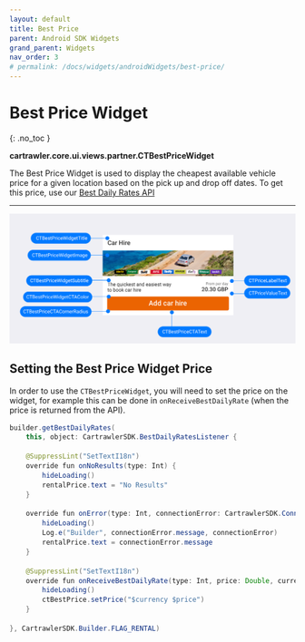 ```yaml
---
layout: default
title: Best Price
parent: Android SDK Widgets
grand_parent: Widgets
nav_order: 3
# permalink: /docs/widgets/androidWidgets/best-price/
---
```


# Best Price Widget
{: .no_toc }

<b>cartrawler.core.ui.views.partner.CTBestPriceWidget</b>

The Best Price Widget is used to display the cheapest available vehicle price for a given location based on the pick up and drop off dates. To get this price, use our <a href="/docs/api/android/best-daily-rates#best-daily-rates">Best Daily Rates API</a>

---

![](/uploads/Pricing_Loaded_Generic_style.png)

## Setting the Best Price Widget Price

In order to use the `CTBestPriceWidget`, you will need to set the price on the widget, 
for example this can be done in `onReceiveBestDailyRate` (when the price is returned from the API).

```java
builder.getBestDailyRates(
    this, object: CartrawlerSDK.BestDailyRatesListener {

    @SuppressLint("SetTextI18n")
    override fun onNoResults(type: Int) {
        hideLoading()
        rentalPrice.text = "No Results"
    }

    override fun onError(type: Int, connectionError: CartrawlerSDK.ConnectionError) {
        hideLoading()
        Log.e("Builder", connectionError.message, connectionError)
        rentalPrice.text = connectionError.message
    }

    @SuppressLint("SetTextI18n")
    override fun onReceiveBestDailyRate(type: Int, price: Double, currency: String) {
        hideLoading()
        ctBestPrice.setPrice("$currency $price")
    }

}, CartrawlerSDK.Builder.FLAG_RENTAL)
```